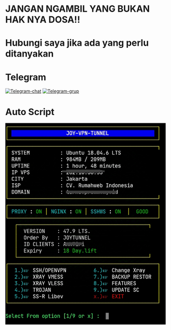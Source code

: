 # JANGAN NGAMBIL YANG BUKAN HAK NYA DOSA!!

# Hubungi saya jika ada yang perlu ditanyakan
# Telegram
[![Telegram-chat](https://img.shields.io/badge/Chat-Telegram-blue)](https://t.me/joysvpnstore/)
[![Telegram-grup](https://img.shields.io/badge/Grup-Telegram-blue)](https://t.me/+29-pKOGfLKwwYzI9)

# Auto Script
![Auto Script](https://raw.githubusercontent.com/joytun21/joy/main/image/onta.jpg)
